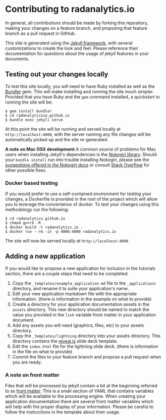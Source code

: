 # Contributing to radanalytics.io

In general, all contributions should be made by forking this repository,
making your changes on a feature branch, and proposing that feature branch
as a pull request in GitHub.

This site is generated using the [Jekyll framework](https://jekyllrb.com),
with several customizations to create the look and feel. Please reference
their documentation for questions about the usage of jekyll features in your
documents.

## Testing out your changes locally

To test this site locally, you will need to have Ruby installed as well as the
[Bundler](https://bundler.io) gem. This will make installing and
running the site much simpler. Provided that you have Ruby and the `gem`
command installed, a quickstart to running the site will be:

```
$ gem install bundler
$ cd radanalyticsio.github.io
$ bundle exec jekyll serve
```

At this point the site will be running and served locally at
`http://localhost:4000`, with the server running any file changes will be
automatically picked up and the site re-generated.

**A note on Mac OSX development**
A common source of problems for Mac users when installing Jekyll's
dependencies is the [Nokogiri library](http://www.nokogiri.org). Should your
`bundle install` run into trouble installing Nokogiri, please see the
[suggestions offered in the Nokogiri docs](http://www.nokogiri.org/tutorials/installing_nokogiri.html#mac_os_x)
or consult [Stack Overflow](https://stackoverflow.com) for other possible
fixes.

### Docker based testing

If you would prefer to use a self-contained environment for testing your
changes, a Dockerfile is provided in the root of the project which will
allow you to leverage the convenience of docker. To test your changes using
this methodology run the following:

```
$ cd radanalytics.github.io
$ chmod go+rX -R .
$ docker build -t radanalytics.io .
$ docker run --rm -it -p 4000:4000 radanalytics.io
```

The site will now be served locally at `http://localhost:4000`

## Adding a new application

If you would like to propose a new application for inclusion in the tutorials
section, there are a couple steps that need to be completed:

1. Copy the `_templates/example_application.md` file to the `_applications`
   directory, and rename it to suite your application's name.
2. Edit your new application markdown file with the appropriate information.
   (there is information in the example on what to provide)
3. Create a directory for your application documentation assets in the
   `assets` directory. This new directory should be named to match the value
   you provided in the `link` variable front matter in your application
   document.
4. Add any assets you will need (graphics, files, etc) to your assets
   directory.
5. Copy the `_templates/lightning` directory into your assets directory. This
   directory contains the [reveal.js](https://github.com/hakimel/reveal.js)
   slide deck template.
6. Edit the `index.html` file for the lightning slide deck. (there is
   information in the file on what to provide)
7. Commit the files to your feature branch and propose a pull request when
   you are ready.

### A note on front matter

Files that will be processed by jekyll contain a bit at the beginning referred
to as [front matter](https://jekyllrb.com/docs/frontmatter/). This is a small
section of YAML that contains variables which will be available to the
processing engine. When creating your application documentation there are
several front matter variables which will help with the proper display of
your information. Please be careful to follow the instructions in the template
about their usage.

